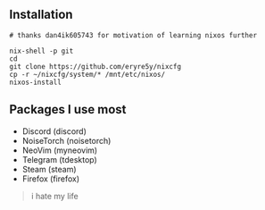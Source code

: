 ## Installation

```
# thanks dan4ik605743 for motivation of learning nixos further

nix-shell -p git
cd
git clone https://github.com/eryre5y/nixcfg
cp -r ~/nixcfg/system/* /mnt/etc/nixos/
nixos-install
```

## Packages I use most
- Discord (discord)
- NoiseTorch (noisetorch)
- NeoVim (myneovim)
- Telegram (tdesktop)
- Steam (steam)
- Firefox (firefox)

> i hate my life

